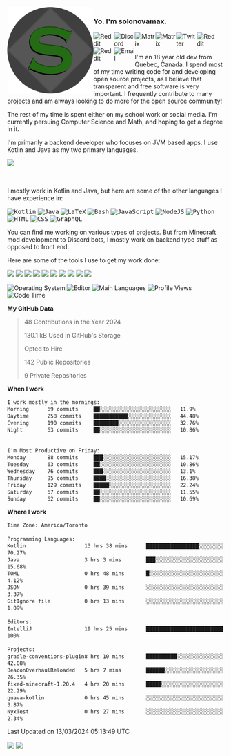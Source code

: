 <img align="left" alt="Avatar" width="200px" src="https://raw.githubusercontent.com/solonovamax/solonovamax/main/solonovamax-circle.png" />

### Yo. I'm solonovamax.

<a href="https://gitlab.com/solonovamax">
    <img align="left" alt="Reddit" width="48px" src="https://img.icons8.com/color/2x/gitlab.png">
</a>

<a href="https://discord.solonovamax.gay">
    <img align="left" alt="Discord" width="48px" src="https://img.icons8.com/color/2x/discord-logo.png">
</a>

<a href="https://matrix.to/#/@solonovamax:matrix.org?#gh-light-mode-only">
    <img align="left" alt="Matrix" width="48px" src="https://img.icons8.com/000000/material/2x/matrix-logo.png">
</a>
<a href="https://matrix.to/#/@solonovamax:matrix.org?#gh-dark-mode-only">
    <img align="left" alt="Matrix" width="48px" src="https://img.icons8.com/FFFFFF/material/2x/matrix-logo.png">
</a>

<a href="https://twitter.com/solonovamax">
    <img align="left" alt="Twitter" width="48px" src="https://img.icons8.com/color/2x/twitter.png">
</a>

<!-- <a href="https://twitch.tv/solonovamax">
    <img align="left" alt="Twitch" width="48px" src="https://img.icons8.com/color/2x/twitch.png">
</a> -->

<a href="https://reddit.com/u/solonovamax">
    <img align="left" alt="Reddit" width="48px" src="https://img.icons8.com/color/2x/reddit.png">
</a>

<a href="https://www.youtube.com/channel/UCTxCeyGu41WfEBT8mXpjHMA">
    <img align="left" alt="Reddit" width="48px" src="https://img.icons8.com/color/2x/youtube.png">
</a>

<a href="mailto:solonovamax@12oclockpoint.com">
    <img align="left" alt="Email" width="48px" src="https://img.icons8.com/fluency/2x/mail.png">
</a>

<!-- <a href="https://open.spotify.com/user/solonovamax">
    <img align="left" alt="Spotify" width="48px" src="https://img.icons8.com/color/2x/spotify.png">
</a> -->

<br/>
<br/>

I'm an 18 year old dev from Quebec, Canada.
I spend most of my time writing code for and developing open source projects, as I believe that transparent and free software is very important.
I frequently contribute to many projects and am always looking to do more for the open source community!

The rest of my time is spent either on my school work or social media. I'm currently persuing Computer Science and Math, and hoping to get a degree in it.

I'm primarily a backend developer who focuses on JVM based apps. I use Kotlin and Java as my two primary languages.


<a href="https://github.com/ryo-ma/github-profile-trophy"><img src="https://github-profile-trophy.vercel.app/?username=solonovamax&margin-w=15&row=1"/></a> 

<br/>

I mostly work in Kotlin and Java, but here are some of the other languages I have experience in:

<kbd><img height="32" alt="Kotlin" src="https://img.icons8.com/color/1x/kotlin.png"></kbd>
<kbd><img height="32" alt="Java" src="https://img.icons8.com/color/1x/java-coffee-cup-logo.png"></kbd>
<kbd><img height="32" alt="LaTeX" src="https://img.icons8.com/color/1x/latex.png"></kbd>
<kbd><img height="32" alt="Bash" src="https://img.icons8.com/color/1x/console.png"></kbd>
<kbd><img height="32" alt="JavaScript" src="https://img.icons8.com/color/1x/javascript.png"></kbd>
<kbd><img height="32" alt="NodeJS" src="https://img.icons8.com/color/1x/nodejs.png"></kbd>
<kbd><img height="32" alt="Python" src="https://img.icons8.com/color/1x/python.png"></kbd>
<kbd><img height="32" alt="HTML" src="https://img.icons8.com/color/1x/html-5.png"></kbd>
<kbd><img height="32" alt="CSS" src="https://img.icons8.com/color/1x/css3.png"></kbd>
<kbd><img height="32" alt="GraphQL" src="https://img.icons8.com/color/1x/graphql.png"></kbd>

You can find me working on various types of projects.
But from Minecraft mod development to Discord bots, I mostly work on backend type stuff as opposed to front end.

Here are some of the tools I use to get my work done:

<kbd><img height="32" src="https://img.icons8.com/color/2x/intellij-idea.png"></kbd>
<kbd><img height="32" src="https://img.icons8.com/color/2x/linux.png"></kbd>
<kbd><img height="32" src="https://img.icons8.com/fluent/2x/console.png"></kbd>
<kbd><img height="32" src="https://img.icons8.com/color/2x/open-source.png"></kbd>
<kbd><img height="32" src="https://img.icons8.com/color/2x/git.png"></kbd>
<kbd><img height="32" src="https://img.icons8.com/color/2x/docker.png"></kbd>
<kbd><img height="32" src="https://img.icons8.com/color/2x/mongodb.png"></kbd>
<kbd><img height="32" src="https://img.icons8.com/color/2x/nginx.png"></kbd>
<a href="?#gh-light-mode-only"><kbd><img height="32" src="https://img.icons8.com/metro/2x/mysql.png"></kbd></a>
<a href="?#gh-dark-mode-only"><kbd><img height="32" src="https://img.icons8.com/FFFFFF/metro/2x/mysql.png"></kbd></a>

![Operating System](https://img.shields.io/badge/OS-Arch%20Linux-informational?style=for-the-badge&logo=Arch%20Linux&logoColor=white&color=007ec6)
![Editor](https://img.shields.io/badge/Editor-IntelliJ%20Idea-informational?style=for-the-badge&logo=IntelliJ%20Idea&logoColor=white&color=007ec6)
![Main Languages](https://img.shields.io/badge/Main%20Languages-Java%20%26%20Kotlin-informational?style=for-the-badge&logo=Java&logoColor=white&color=007ec6)
![Profile Views](https://komarev.com/ghpvc/?username=solonovamax&color=blue&style=for-the-badge)
![Code Time](https://img.shields.io/endpoint?url=https://wakapi.solonovamax.gay/api/compat/shields/v1/solonovamax/interval:all_time&label=Code%20Time&style=for-the-badge&color=blue)

<!--START_SECTION:waka-->
**My GitHub Data**

> 48 Contributions in the Year 2024
> 
> 130.1 kB Used in GitHub's Storage
> 
> Opted to Hire
> 
> 142 Public Repositories
> 
> 9 Private Repositories
> 
**When I work** 

```text
I work mostly in the mornings: 
Morning      69 commits     ██░░░░░░░░░░░░░░░░░░░░░░░   11.9% 
Daytime      258 commits    ███████████░░░░░░░░░░░░░░   44.48% 
Evening      190 commits    ████████░░░░░░░░░░░░░░░░░   32.76% 
Night        63 commits     ██░░░░░░░░░░░░░░░░░░░░░░░   10.86%


I'm Most Productive on Friday: 
Monday       88 commits     ███░░░░░░░░░░░░░░░░░░░░░░   15.17% 
Tuesday      63 commits     ██░░░░░░░░░░░░░░░░░░░░░░░   10.86% 
Wednesday    76 commits     ███░░░░░░░░░░░░░░░░░░░░░░   13.1% 
Thursday     95 commits     ████░░░░░░░░░░░░░░░░░░░░░   16.38% 
Friday       129 commits    █████░░░░░░░░░░░░░░░░░░░░   22.24% 
Saturday     67 commits     ██░░░░░░░░░░░░░░░░░░░░░░░   11.55% 
Sunday       62 commits     ██░░░░░░░░░░░░░░░░░░░░░░░   10.69%

```


**Where I work** 

```text
Time Zone: America/Toronto

Programming Languages: 
Kotlin                   13 hrs 38 mins      █████████████████░░░░░░░░   70.27% 
Java                     3 hrs 3 mins        ███░░░░░░░░░░░░░░░░░░░░░░   15.68% 
TOML                     0 hrs 48 mins       █░░░░░░░░░░░░░░░░░░░░░░░░   4.12% 
JSON                     0 hrs 39 mins       ░░░░░░░░░░░░░░░░░░░░░░░░░   3.37% 
GitIgnore file           0 hrs 13 mins       ░░░░░░░░░░░░░░░░░░░░░░░░░   1.09%

Editors: 
IntelliJ                 19 hrs 25 mins      █████████████████████████   100%

Projects: 
gradle-conventions-plugin8 hrs 10 mins       ██████████░░░░░░░░░░░░░░░   42.08% 
BeaconOverhaulReloaded   5 hrs 7 mins        ██████░░░░░░░░░░░░░░░░░░░   26.35% 
fixed-minecraft-1.20.4   4 hrs 20 mins       █████░░░░░░░░░░░░░░░░░░░░   22.29% 
guava-kotlin             0 hrs 45 mins       ░░░░░░░░░░░░░░░░░░░░░░░░░   3.87% 
NyxTest                  0 hrs 27 mins       ░░░░░░░░░░░░░░░░░░░░░░░░░   2.34%

```


 Last Updated on 13/03/2024 05:13:49 UTC
<!--END_SECTION:waka-->

<div style="white-space:nowrap;width:100%;position: relative;display: inline-block">
<img align="center" src="https://github-readme-stats.vercel.app/api?username=solonovamax&custom_title=solonovamax%27s%20Github%20Stats&langs_count=5&include_all_commits=true&count_private=true&show_icons=true&theme=github_dark"/>
<img align="center" src="https://github-readme-stats.vercel.app/api/wakatime?api_domain=wakapi.dev&username=solonovamax&range=last_30_days&custom_title=solonovamax%27s+Primary+Languages+%28Last+Month%29&langs_count=10&show_icons=true&theme=github_dark"/>
</div>
